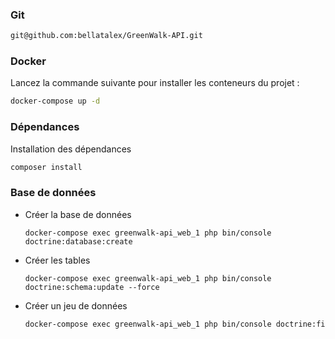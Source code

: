 

### Git
```bash
git@github.com:bellatalex/GreenWalk-API.git
```

### Docker

Lancez la commande suivante pour installer les conteneurs du projet : 
```bash
docker-compose up -d
```

### Dépendances
Installation des dépendances
```bash
composer install
```

### Base de données
- Créer la base de données
    ```
    docker-compose exec greenwalk-api_web_1 php bin/console doctrine:database:create
    ```

- Créer les tables
    ```
    docker-compose exec greenwalk-api_web_1 php bin/console doctrine:schema:update --force
    ```

- Créer un jeu de données
    ```bash
    docker-compose exec greenwalk-api_web_1 php bin/console doctrine:fixtures:load
    ```
